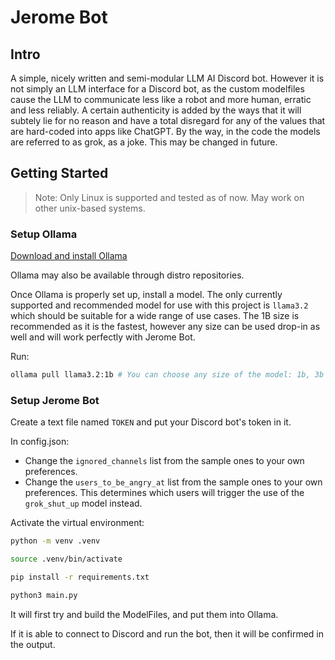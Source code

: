 # Jerome Bot

## Intro
A simple, nicely written and semi-modular LLM AI Discord bot. However it is not simply an LLM interface for a Discord bot, as the custom modelfiles cause the LLM to communicate less like a robot and more human, erratic and less reliably. A certain authenticity is added by the ways that it will subtely lie for no reason and have a total disregard for any of the values that are hard-coded into apps like ChatGPT. By the way, in the code the models are referred to as grok, as a joke. This may be changed in future.

## Getting Started
> Note: Only Linux is supported and tested as of now. May work on other unix-based systems.

### Setup Ollama
[Download and install Ollama](https://ollama.com/)

Ollama may also be available through distro repositories.

Once Ollama is properly set up, install a model. The only currently supported and recommended model for use with this project is `llama3.2` which should be suitable for a wide range of use cases. The 1B size is recommended as it is the fastest, however any size can be used drop-in as well and will work perfectly with Jerome Bot.

Run:
```sh
ollama pull llama3.2:1b # You can choose any size of the model: 1b, 3b etc.
```

### Setup Jerome Bot

Create a text file named `TOKEN` and put your Discord bot's token in it.

In config.json:
- Change the `ignored_channels` list from the sample ones to your own preferences.
- Change the `users_to_be_angry_at` list from the sample ones to your own preferences. This determines which users will trigger the use of the `grok_shut_up` model instead.

Activate the virtual environment:

```sh
python -m venv .venv
```

```sh
source .venv/bin/activate
```

```sh
pip install -r requirements.txt
```

```sh
python3 main.py
```

It will first try and build the ModelFiles, and put them into Ollama.

If it is able to connect to Discord and run the bot, then it will be confirmed in the output.
